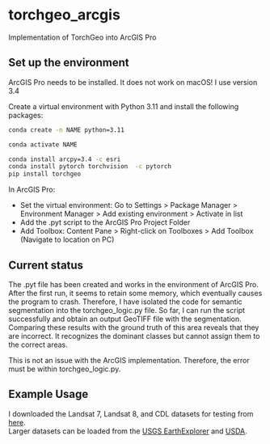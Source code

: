 # torchgeo_arcgis
Implementation of TorchGeo into ArcGIS Pro

## Set up the environment
ArcGIS Pro needs to be installed. It does not work on macOS! I use version 3.4

Create a virtual environment with Python 3.11 and install the following packages:
```sh
conda create -n NAME python=3.11
```
```sh
conda activate NAME
```
```sh
conda install arcpy=3.4 -c esri
conda install pytorch torchvision  -c pytorch
pip install torchgeo
```

In ArcGIS Pro:
- Set the virtual environment: Go to Settings > Package Manager > Environment Manager > Add existing environment > Activate in list
- Add the .pyt script to the ArcGIS Pro Project Folder
- Add Toolbox: Content Pane > Right-click on Toolboxes > Add Toolbox (Navigate to location on PC)

## Current status
The .pyt file has been created and works in the environment of ArcGIS Pro. After the first run, it seems to retain some memory, which eventually causes the program to crash. Therefore, I have isolated the code for semantic segmentation into the torchgeo_logic.py file. So far, I can run the script successfully and obtain an output GeoTIFF file with the segmentation. Comparing these results with the ground truth of this area reveals that they are incorrect. It recognizes the dominant classes but cannot assign them to the correct areas.

This is not an issue with the ArcGIS implementation. Therefore, the error must be within torchgeo_logic.py.

## Example Usage
I downloaded the Landsat 7, Landsat 8, and CDL datasets for testing from [here](https://huggingface.co/datasets/torchgeo/tutorials/tree/main).\
Larger datasets can be loaded from the [USGS EarthExplorer](https://earthexplorer.usgs.gov) and [USDA](https://www.nass.usda.gov/Research_and_Science/Cropland/Release/index.php).

